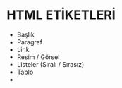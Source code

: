 # HTML ETİKETLERİ
 * Başlık
 * Paragraf
 * Link
 * Resim / Görsel
 * Listeler (Sıralı / Sırasız)
 * Tablo
 * 
